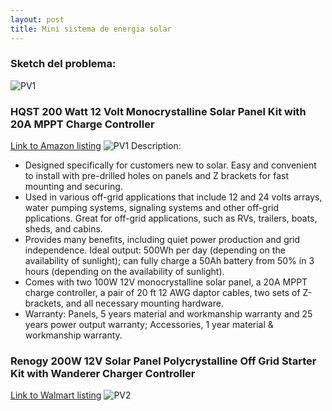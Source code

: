 ```yaml
---
layout: post
title: Mini sistema de energia solar
---
```


### Sketch del problema:
![PV1](https://roskideluge.github.io/images/sketch2.jpg)

### HQST 200 Watt 12 Volt Monocrystalline Solar Panel Kit with 20A MPPT Charge Controller
[Link to Amazon listing](https://www.amazon.com/dp/B01CAXVQPM)
![PV1](https://roskideluge.github.io/images/SolarPanel_Diagram.jpg "HQST 200 Watt 12 Volt Monocrystalline Solar Panel Kit with 20A MPPT Charge Controller")
Description:
* Designed specifically for customers new to solar. Easy and convenient to install with pre-drilled holes on panels and Z brackets for fast mounting and securing.
* Used in various off-grid applications that include 12 and 24 volts arrays, water pumping systems, signaling systems and other off-grid pplications. Great for off-grid applications, such as RVs, trailers, boats, sheds, and cabins.
* Provides many benefits, including quiet power production and grid independence. Ideal output: 500Wh per day (depending on the availability of sunlight); can fully charge a 50Ah battery from 50% in 3 hours (depending on the availability of sunlight).
* Comes with two 100W 12V monocrystalline solar panel, a 20A MPPT charge controller, a pair of 20 ft 12 AWG daptor cables, two sets of Z-brackets, and all necessary mounting hardware.
* Warranty: Panels, 5 years material and workmanship warranty and 25 years power output warranty; Accessories, 1 year material & workmanship warranty. 

### Renogy 200W 12V Solar Panel Polycrystalline Off Grid Starter Kit with Wanderer Charger Controller

[Link to Walmart listing](https://www.walmart.com/ip/Renogy-200W-12V-Solar-Panel-Polycrystalline-Off-Grid-Starter-Kit-with-Wanderer-Charger-Controller/117042721?findingMethod=wpa&tgtp=0&cmp=-1&relRank=2&pt=ip&adgrp=-1&plmt=944x345_B-C-OG_TI_4-20_HL-BOTTOM&wpa_qs=fx4DJnofQS3a734lXSCIa8GwqazpHanHNG-sShstbN6b8TnsTsae9CvawhZf395X&bkt=item_control&pgid=118614164&itemId=117042721&relUUID=2f06ad55-0270-494c-bad7-7ebe13cd56bf&adUid=c6741b06-5436-48e1-a697-f1f567e21fa4&adiuuid=c200a4c9-4abc-40a3-a6d6-0af84032b430&adpgm=hl&pltfm=desktop)
![PV2](https://roskideluge.github.io/images/renology.jpg)



